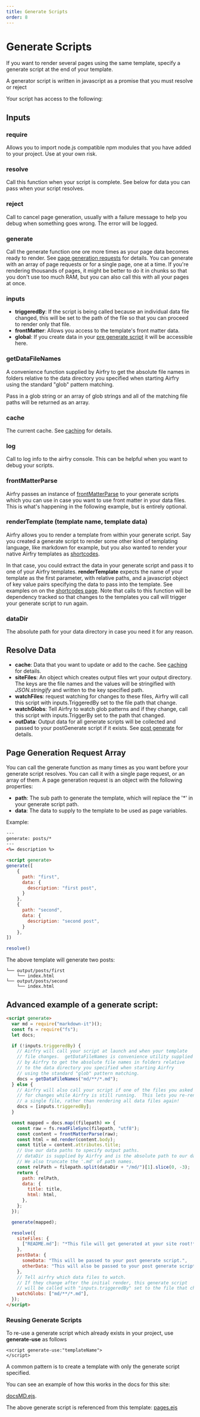 ```yaml
---
title: Generate Scripts
order: 8
---
```


# Generate Scripts

If you want to render several pages using the same template, specify a generate script at the end of your template.

A generator script is written in javascript as a promise that you must resolve or reject

Your script has access to the following:

## Inputs

### require

Allows you to import node.js compatible npm modules that you have added to your project. Use at your own risk.

### resolve

Call this function when your script is complete. See below for data you can pass when your script resolves.

### reject

Call to cancel page generation, usually with a failure message to help you debug when something goes wrong. The error will be logged.

### generate

Call the generate function one ore more times as your page data becomes ready to render. See [page generation requests](#pageGenerationRequests) for details. You can generate with an array of page requests or for a single page, one at a time. If you're rendering thousands of pages, it might be better to do it in chunks so that you don't use too much RAM, but you can also call this with all your pages at once.

### inputs

- **triggeredBy**: If the script is being called because an individual data file changed, this will be set to the path of the file so that you can proceed to render only that file.
- **frontMatter**: Allows you access to the template's front matter data.
- **global**: If you create data in your [pre generate script](/docs/templates/preGenerate/) it will be accessible here.

### getDataFileNames

A convenience function supplied by Airfry to get the absolute file names in folders relative to the data directory you specified when starting Airfry using the standard "glob" pattern matching.

Pass in a glob string or an array of glob strings and all of the matching file paths will be returned as an array.

### cache

The current cache. See [caching](/docs/performance/cache/) for details.

### log

Call to log info to the airfry console. This can be helpful when you want to debug your scripts.

### frontMatterParse

Airfry passes an instance of [frontMatterParse](https://github.com/jxson/front-matter) to your generate scripts which you can use in case you want to use front matter in your data files. This is what's happening in the following example, but is entirely optional.

### renderTemplate (template name, template data)

Airfry allows you to render a template from within your generate script. Say you created a generate script to render some other kind of templating language, like markdown for example, but you also wanted to render your native Airfry templates as [shortcodes](/guide/shortcodes/).

In that case, you could extract the data in your generate script and pass it to one of your Airfry templates. **renderTemplate** expects the name of your template as the first parameter, with relative paths, and a javascript object of key value pairs specifying the data to pass into the template. See examples on on the [shortcodes page](/guide/shortcodes/). Note that calls to this function will be dependency tracked so that changes to the templates you call will trigger your generate script to run again.

### dataDir

The absolute path for your data directory in case you need it for any reason.

## Resolve Data

- **cache**: Data that you want to update or add to the cache. See [caching](/docs/performance/cache/) for details.
- **siteFiles**: An object which creates output files wrt your output directory. The keys are the file names and the values will be stringified with _JSON.stringify_ and written to the key specified path.
- **watchFiles**: request watching for changes to these files, Airfry will call this script with inputs.TriggeredBy set to the file path that change.
- **watchGlobs**: Tell Airfry to watch glob patterns and if they change, call this script with inputs.TriggerBy set to the path that changed.
- **outData**: Output data for all generate scripts will be collected and passed to your postGenerate script if it exists. See [post generate](/docs/templates/postGenerate/) for details.

## Page Generation Request Array

You can call the generate function as many times as you want before your generate script resolves. You can call it with a single page request, or an array of them. A page generation request is an object with the following properties:

- **path**: The sub path to generate the template, which will replace the '\*' in your generate script path.
- **data**: The data to supply to the template to be used as page variables.

Example:

```html
---
generate: posts/*
---
<%= description %>

<script generate>
generate([
    {
      path: "first",
      data: {
        description: "first post",
      }
    },
    {
      path: "second",
      data: {
        description: "second post",
      }
    },
])

resolve()

```

The above template will generate two posts:

```
└── output/posts/first
    └── index.html
└── output/posts/second
    └── index.html
```

## Advanced example of a generate script:

```html
<script generate>
  var md = require("markdown-it")();
  const fs = require("fs");
  let docs;

  if (!inputs.triggeredBy) {
    // Airfry will call your script at launch and when your template
    // file changes.  getDataFileNames is convenience utility supplied
    // by Airfry to get the absolute file names in folders relative
    // to the data directory you specified when starting Airfry
    // using the standard "glob" pattern matching.
    docs = getDataFileNames("md/**/*.md");
  } else {
    // Airfry will also call your script if one of the files you asked
    // for changes while Airfry is still running.  This lets you re-render
    // a single file, rather than rendering all data files again!
    docs = [inputs.triggeredBy];
  }

  const mapped = docs.map((filepath) => {
    const raw = fs.readFileSync(filepath, "utf8");
    const content = frontMatterParse(raw);
    const html = md.render(content.body);
    const title = content.attributes.title;
    // Use our data paths to specify output paths.
    // dataDir is supplied by Airfry and is the absolute path to our data dir
    // We also truncate the '.md' of path names.
    const relPath = filepath.split(dataDir + "/md/")[1].slice(0, -3);
    return {
      path: relPath,
      data: {
        title: title,
        html: html,
      },
    };
  });

  generate(mapped);

  resolve({
    siteFiles: {
      ["README.md"]: "*This file will get generated at your site root!*",
    },
    postData: {
      someData: "This will be passed to your post generate script.",
      otherData: "This will also be passed to your post generate script.",
    },
    // Tell airfry which data files to watch.
    // If they change after the initial render, this generate script
    // will be called with "inputs.triggeredBy" set to the file that changed.
    watchGlobs: ["md/**/*.md"],
  });
</script>
```

### Reusing Generate Scripts

To re-use a generate script which already exists in your project, use **generate-use** as follows

```
<script generate-use:"templateName">
</script>
```

A common pattern is to create a template with only the generate script specified.

You can see an example of how this works in the docs for this site:

[docsMD.ejs](https://github.com/jaunt/airfryDocs/blob/main/airfry/templates/generators/docsMD.ejs).

The above generate script is referenced from this template:
[pages.ejs](https://github.com/jaunt/airfryDocs/blob/main/airfry/templates/pages.ejs)

